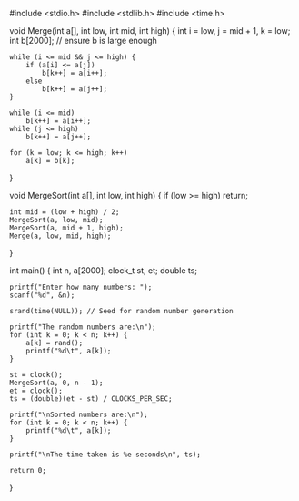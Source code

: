 #include <stdio.h>
#include <stdlib.h>
#include <time.h>

void Merge(int a[], int low, int mid, int high) {
    int i = low, j = mid + 1, k = low;
    int b[2000]; // ensure b is large enough

    while (i <= mid && j <= high) {
        if (a[i] <= a[j])
            b[k++] = a[i++];
        else
            b[k++] = a[j++];
    }

    while (i <= mid)
        b[k++] = a[i++];
    while (j <= high)
        b[k++] = a[j++];

    for (k = low; k <= high; k++)
        a[k] = b[k];
}

void MergeSort(int a[], int low, int high) {
    if (low >= high)
        return;

    int mid = (low + high) / 2;
    MergeSort(a, low, mid);
    MergeSort(a, mid + 1, high);
    Merge(a, low, mid, high);
}

int main() {
    int n, a[2000];
    clock_t st, et;
    double ts;

    printf("Enter how many numbers: ");
    scanf("%d", &n);

    srand(time(NULL)); // Seed for random number generation

    printf("The random numbers are:\n");
    for (int k = 0; k < n; k++) {
        a[k] = rand();
        printf("%d\t", a[k]);
    }

    st = clock();
    MergeSort(a, 0, n - 1);
    et = clock();
    ts = (double)(et - st) / CLOCKS_PER_SEC;

    printf("\nSorted numbers are:\n");
    for (int k = 0; k < n; k++) {
        printf("%d\t", a[k]);
    }

    printf("\nThe time taken is %e seconds\n", ts);

    return 0;
}
